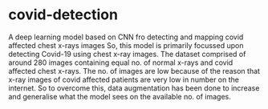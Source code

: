 # covid-detection
A deep learning model based on CNN fro detecting and mapping covid affected chest x-rays images
So, this model is primarily focussed upon detecting Covid-19 using chest x-ray images. The dataset comprised of around 280 images containing equal no. of normal x-rays and covid affected chest x-rays. The no. of images are low because of the reason that x-ray images of covid affected patients are very low in number on the internet. So to overcome this, data augmentation has been done to increase and generalise what the model sees on the available no. of images.
